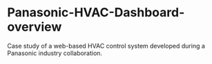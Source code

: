 # Panasonic-HVAC-Dashboard-overview
Case study of a web-based HVAC control system developed during a Panasonic industry collaboration.
